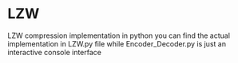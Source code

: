 # LZW
LZW compression implementation in python
you can find the actual implementation in LZW.py file while Encoder_Decoder.py is just an interactive console interface 
